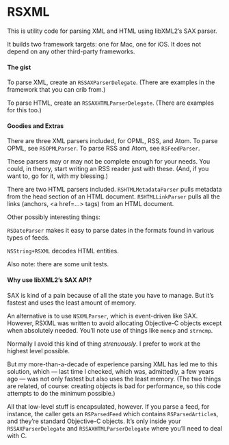 # RSXML

This is utility code for parsing XML and HTML using libXML2’s SAX parser.

It builds two framework targets: one for Mac, one for iOS. It does not depend on any other third-party frameworks.

#### The gist

To parse XML, create an `RSSAXParserDelegate`. (There are examples in the framework that you can crib from.)

To parse HTML, create an `RSSAXHTMLParserDelegate`. (There are examples for this too.)

#### Goodies and Extras

There are three XML parsers included, for OPML, RSS, and Atom. To parse OPML, see `RSOPMLParser`. To parse RSS and Atom, see `RSFeedParser`.

These parsers may or may not be complete enough for your needs. You could, in theory, start writing an RSS reader just with these. (And, if you want to, go for it, with my blessing.)

There are two HTML parsers included. `RSHTMLMetadataParser` pulls metadata from the head section of an HTML document. `RSHTMLLinkParser` pulls all the links (anchors, &lt;a href=…&gt; tags) from an HTML document.

Other possibly interesting things:

`RSDateParser` makes it easy to parse dates in the formats found in various types of feeds.

`NSString+RSXML` decodes HTML entities.

Also note: there are some unit tests.

#### Why use libXML2’s SAX API?

SAX is kind of a pain because of all the state you have to manage. But it’s fastest and uses the least amount of memory.

An alternative is to use `NSXMLParser`, which is event-driven like SAX. However, RSXML was written to avoid allocating Objective-C objects except when absolutely needed. You’ll note use of things like `memcp` and `strncmp`.

Normally I avoid this kind of thing *strenuously*. I prefer to work at the highest level possible.

But my more-than-a-decade of experience parsing XML has led me to this solution, which — last time I checked, which was, admittedly, a few years ago — was not only fastest but also uses the least memory. (The two things are related, of course: creating objects is bad for performance, so this code attempts to do the minimum possible.)

All that low-level stuff is encapsulated, however. If you parse a feed, for instance, the caller gets an `RSParsedFeed` which contains `RSParsedArticle`s, and they’re standard Objective-C objects. It’s only inside your `RSSAXParserDelegate` and `RSSAXHTMLParserDelegate` where you’ll need to deal with C.